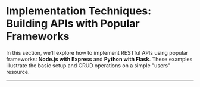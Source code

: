 # Implementation Techniques: Building APIs with Popular Frameworks

In this section, we'll explore how to implement RESTful APIs using popular frameworks: **Node.js with Express** and **Python with Flask**. These examples illustrate the basic setup and CRUD operations on a simple "users" resource.

---

